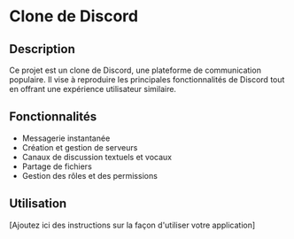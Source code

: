 # Clone de Discord

## Description
Ce projet est un clone de Discord, une plateforme de communication populaire. Il vise à reproduire les principales fonctionnalités de Discord tout en offrant une expérience utilisateur similaire.

## Fonctionnalités
- Messagerie instantanée
- Création et gestion de serveurs
- Canaux de discussion textuels et vocaux
- Partage de fichiers
- Gestion des rôles et des permissions

## Utilisation
[Ajoutez ici des instructions sur la façon d'utiliser votre application]

